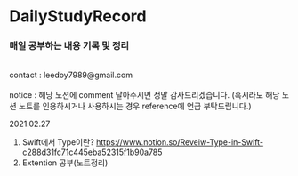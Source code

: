 # DailyStudyRecord
<h3>매일 공부하는 내용 기록 및 정리</h3>
<p>
  <br>contact : leedoy7989@gmail.com </br>
  <br>notice : 해당 노션에 comment 달아주시면 정말 감사드리겠습니다. (혹시라도 해당 노션 노트를 인용하시거나 사용하시는 경우 reference에 언급 부탁드립니다.) </br>
</p>

2021.02.27
1. Swift에서 Type이란? https://www.notion.so/Reveiw-Type-in-Swift-c288d31fc71c445eba52315f1b90a785
2. Extention 공부(노트정리)

